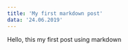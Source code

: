 ```yaml
---
title: 'My first markdown post'
data: '24.06.2019'
---
```


Hello, this my first post using markdown

